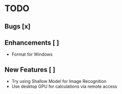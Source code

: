 # TODO

## Bugs [x]

## Enhancements [ ]
- Format for Windows

## New Features [ ]
- Try using Shallow Model for Image Recognition
- Use desktop GPU for calculations via remote access